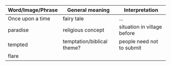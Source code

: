 | Word/Image/Phrase | General meaning            | Interpretation              |
| ----------------- | -------------------------- | --------------------------- |
| Once upon a time  | fairy tale                 | ...                         |
| paradise          | religious concept          | situation in village before |
| tempted           | temptation/biblical theme? | people need not to submit   |
| flare             |                            |                             |